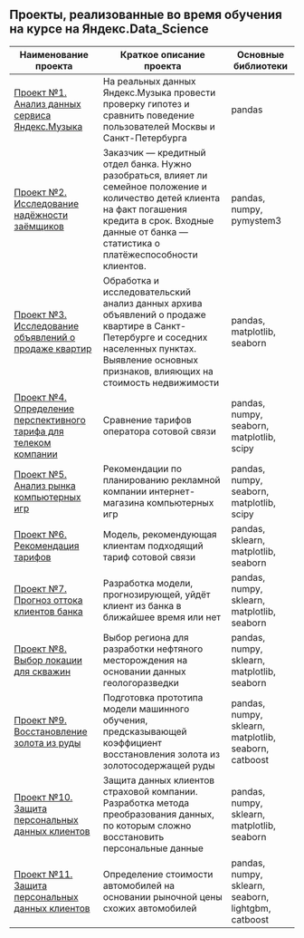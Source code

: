 ## Проекты, реализованные во время обучения на курсе на Яндекс.Data_Science
Наименование проекта | Краткое описание проекта | Основные библиотеки
--|--|--
[Проект №1. Анализ данных сервиса Яндекс.Музыка](https://github.com/panomsk/Yandex.Data_Science/tree/master/Project_01) | На реальных данных Яндекс.Музыка провести проверку гипотез и сравнить поведение пользователей Москвы и Санкт-Петербурга | pandas
[Проект №2. Исследование надёжности заёмщиков](https://github.com/panomsk/Yandex.Data_Science/tree/master/Project_02) | Заказчик — кредитный отдел банка. Нужно разобраться, влияет ли семейное положение и количество детей клиента на факт погашения кредита в срок. Входные данные от банка — статистика о платёжеспособности клиентов. | pandas, numpy, pymystem3
[Проект №3. Исследование объявлений о продаже квартир](https://github.com/panomsk/Yandex.Data_Science/tree/master/Project_03) | Обработка и исследовательский анализ данных архива объявлений о продаже квартире в Санкт-Петербурге и соседних населенных пунктах. Выявление основных признаков, влияющих на стоимость недвижимости | pandas, matplotlib, seaborn
[Проект №4. Определение перспективного тарифа для телеком компании](https://github.com/panomsk/Yandex.Data_Science/tree/master/Project_04) | Сравнение тарифов оператора сотовой связи | pandas, numpy, seaborn, matplotlib, scipy
[Проект №5. Анализ рынка компьютерных игр](https://github.com/panomsk/Yandex.Data_Science/tree/master/Project_05) | Рекомендации по планированию рекламной компании интернет-магазина компьютерных игр | pandas, numpy, seaborn, matplotlib, scipy
[Проект №6. Рекомендация тарифов](https://github.com/panomsk/Yandex.Data_Science/tree/master/Project_06) | Модель, рекомендующая клиентам подходящий тариф сотовой связи | pandas, sklearn, matplotlib, seaborn
[Проект №7. Прогноз оттока клиентов банка](https://github.com/panomsk/Yandex.Data_Science/tree/master/Project_07) | Разработка модели, прогнозирующей, уйдёт клиент из банка в ближайшее время или нет | pandas, numpy, sklearn, matplotlib, seaborn
[Проект №8. Выбор локации для скважин](https://github.com/panomsk/Yandex.Data_Science/tree/master/Project_08) | Выбор региона для разработки нефтяного месторождения на основании данных геологоразведки | pandas, numpy, sklearn, matplotlib, seaborn
[Проект №9. Восстановление золота из руды](https://github.com/panomsk/Yandex.Data_Science/tree/master/Project_09) | Подготовка прототипа модели машинного обучения, предсказывающей коэффициент восстановления золота из золотосодержащей руды | pandas, numpy, sklearn, matplotlib, seaborn, catboost
[Проект №10. Защита персональных данных клиентов](https://github.com/panomsk/Yandex.Data_Science/tree/master/Project_10) | Защита данных клиентов страховой компании. Разработка метода преобразования данных, по которым сложно восстановить персональные данные | pandas, numpy, sklearn, matplotlib, seaborn
[Проект №11. Защита персональных данных клиентов](https://github.com/panomsk/Yandex.Data_Science/tree/master/Project_11) | Определение стоимости автомобилей на основании рыночной цены схожих автомобилей | pandas, numpy, sklearn, seaborn, lightgbm, catboost